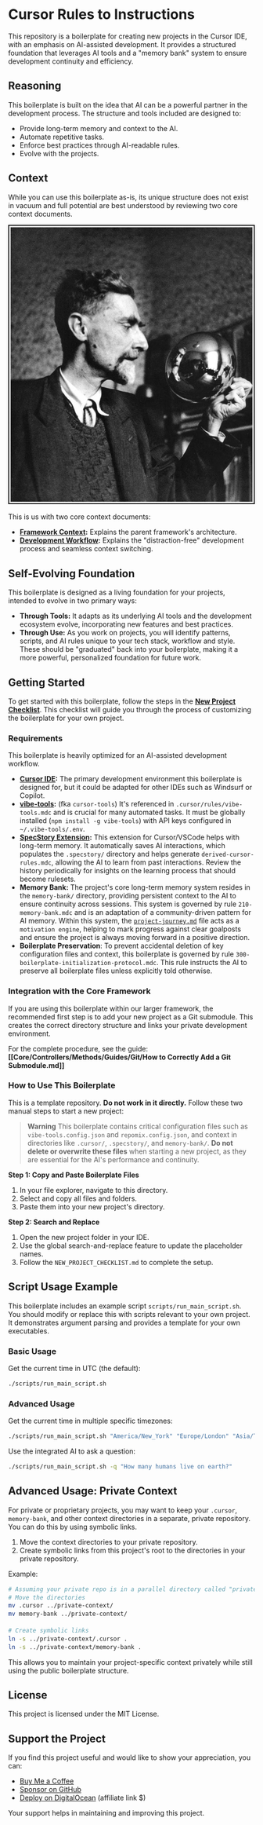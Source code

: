 # Cursor Rules to Instructions

This repository is a boilerplate for creating new projects in the Cursor IDE, with an emphasis on AI-assisted development. It provides a structured foundation that leverages AI tools and a "memory bank" system to ensure development continuity and efficiency.

## Reasoning

This boilerplate is built on the idea that AI can be a powerful partner in the development process. The structure and tools included are designed to:
- Provide long-term memory and context to the AI.
- Automate repetitive tasks.
- Enforce best practices through AI-readable rules.
- Evolve with the projects.

## Context

While you can use this boilerplate as-is, its unique structure does not exist in vacuum and full potential are best understood by reviewing two core context documents.

![Self Portrait by M.C. Escher](assets/57a95e87272bed1cbe000aa19566db81.jpg)

This is us with two core context documents:

-   **[Framework Context](docs/000-Framework-Context.md):** Explains the parent framework's architecture.
-   **[Development Workflow](docs/010-Development-Workflow.md):** Explains the "distraction-free" development process and seamless context switching.

## Self-Evolving Foundation

This boilerplate is designed as a living foundation for your projects, intended to evolve in two primary ways:

*   **Through Tools:** It adapts as its underlying AI tools and the development ecosystem evolve, incorporating new features and best practices.
*   **Through Use:** As you work on projects, you will identify patterns, scripts, and AI rules unique to your tech stack, workflow and style. These should be "graduated" back into your boilerplate, making it a more powerful, personalized foundation for future work.

## Getting Started

To get started with this boilerplate, follow the steps in the **[New Project Checklist](Projects/Seed/Views/Public%20Repositories/Public%20Repository%20Templates/cursor-rules-to-instructions/NEW_PROJECT_CHECKLIST.md)**. This checklist will guide you through the process of customizing the boilerplate for your own project.

### Requirements

This boilerplate is heavily optimized for an AI-assisted development workflow. 

*   **[Cursor IDE](https://cursor.com):** The primary development environment this boilerplate is designed for, but it could be adapted for other IDEs such as Windsurf or Copilot.
*   **[vibe-tools](https://github.com/eastlondoner/vibe-tools):** (fka `cursor-tools`) It's referenced in `.cursor/rules/vibe-tools.mdc` and is crucial for many automated tasks. It must be globally installed (`npm install -g vibe-tools`) with API keys configured in `~/.vibe-tools/.env`.
*   **[SpecStory Extension](https://github.com/specstoryai/getspecstory):** This extension for Cursor/VSCode helps with long-term memory. It automatically saves AI interactions, which populates the `.specstory/` directory and helps generate `derived-cursor-rules.mdc`, allowing the AI to learn from past interactions. Review the history periodically for insights on the learning process that should become rulesets.
*   **Memory Bank:** The project's core long-term memory system resides in the `memory-bank/` directory, providing persistent context to the AI to ensure continuity across sessions. This system is governed by rule `210-memory-bank.mdc` and is an adaptation of a community-driven pattern for AI memory. Within this system, the [`project-journey.md`](memory-bank/project-journey.md) file acts as a `motivation engine`, helping to mark progress against clear goalposts and ensure the project is always moving forward in a positive direction.
*   **Boilerplate Preservation**: To prevent accidental deletion of key configuration files and context, this boilerplate is governed by rule `300-boilerplate-initialization-protocol.mdc`. This rule instructs the AI to preserve all boilerplate files unless explicitly told otherwise.

### Integration with the Core Framework

If you are using this boilerplate within our larger framework, the recommended first step is to add your new project as a Git submodule. This creates the correct directory structure and links your private development environment.

For the complete procedure, see the guide: **[[Core/Controllers/Methods/Guides/Git/How to Correctly Add a Git Submodule.md]]**

### How to Use This Boilerplate

This is a template repository. **Do not work in it directly.** Follow these two manual steps to start a new project:

> **Warning**
> This boilerplate contains critical configuration files such as `vibe-tools.config.json` and `repomix.config.json`, and context in directories like `.cursor/`, `.specstory/`, and `memory-bank/`. **Do not delete or overwrite these files** when starting a new project, as they are essential for the AI's performance and continuity.

**Step 1: Copy and Paste Boilerplate Files**

1.  In your file explorer, navigate to this directory.
2.  Select and copy all files and folders.
3.  Paste them into your new project's directory.

**Step 2: Search and Replace**

1.  Open the new project folder in your IDE.
2.  Use the global search-and-replace feature to update the placeholder names.
3.  Follow the `NEW_PROJECT_CHECKLIST.md` to complete the setup.

## Script Usage Example

This boilerplate includes an example script `scripts/run_main_script.sh`. You should modify or replace this with scripts relevant to your own project. It demonstrates argument parsing and provides a template for your own executables.

### Basic Usage

Get the current time in UTC (the default):
```bash
./scripts/run_main_script.sh
```

### Advanced Usage

Get the current time in multiple specific timezones:
```bash
./scripts/run_main_script.sh "America/New_York" "Europe/London" "Asia/Tokyo"
```

Use the integrated AI to ask a question:
```bash
./scripts/run_main_script.sh -q "How many humans live on earth?"
```

## Advanced Usage: Private Context

For private or proprietary projects, you may want to keep your `.cursor`, `memory-bank`, and other context directories in a separate, private repository. You can do this by using symbolic links.

1.  Move the context directories to your private repository.
2.  Create symbolic links from this project's root to the directories in your private repository.

Example:
```bash
# Assuming your private repo is in a parallel directory called "private-context"
# Move the directories
mv .cursor ../private-context/
mv memory-bank ../private-context/

# Create symbolic links
ln -s ../private-context/.cursor .
ln -s ../private-context/memory-bank .
```
This allows you to maintain your project-specific context privately while still using the public boilerplate structure.

## License

This project is licensed under the MIT License.

## Support the Project

If you find this project useful and would like to show your appreciation, you can:

- [Buy Me a Coffee](https://buymeacoffee.com/pequet)
- [Sponsor on GitHub](https://github.com/sponsors/pequet)
- [Deploy on DigitalOcean](https://www.digitalocean.com/?refcode=51594d5c5604) (affiliate link $) 

Your support helps in maintaining and improving this project. 

